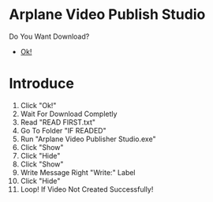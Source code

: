 # Arplane Video Publish Studio
Do You Want Download?
* [Ok!](assets/video.publi.arplane.zip)
# Introduce
1. Click "Ok!"
2. Wait For Download Completly
3. Read "READ FIRST.txt"
4. Go To Folder "IF READED"
5. Run "Arplane Video Publisher Studio.exe"
6. Click "Show"
7. Click "Hide"
8. Click "Show"
9. Write Message Right "Write:" Label
10. Click "Hide"
11. Loop! If Video Not Created Successfully!
